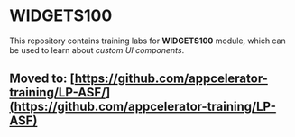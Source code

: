 # WIDGETS100

This repository contains training labs for **WIDGETS100** module, which can be used to learn about *custom UI components*. 

## Moved to: [https://github.com/appcelerator-training/LP-ASF/](https://github.com/appcelerator-training/LP-ASF)